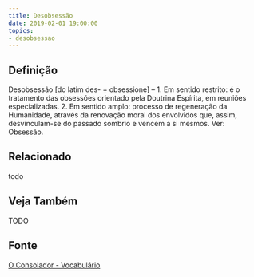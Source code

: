 ```yaml
---
title: Desobsessão
date: 2019-02-01 19:00:00
topics:
- desobsessao
---
```


## Definição
Desobsessão [do latim des- + obsessione] – 1. Em sentido restrito: é o
tratamento das obsessões orientado pela Doutrina Espírita, em reuniões
especializadas. 2. Em sentido amplo: processo de regeneração da Humanidade,
através da renovação moral dos envolvidos que, assim, desvinculam-se do passado
sombrio e vencem a si mesmos. Ver: Obsessão.

## Relacionado
todo

## Veja Também
TODO

## Fonte
[O Consolador - Vocabulário](http://www.oconsolador.com.br/linkfixo/vocabulario/principal.html)



